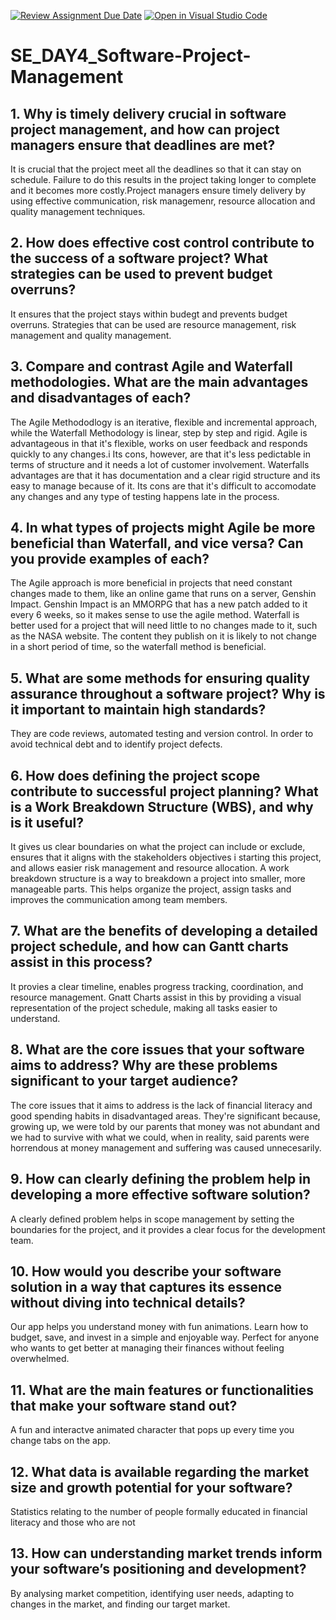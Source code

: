[![Review Assignment Due Date](https://classroom.github.com/assets/deadline-readme-button-22041afd0340ce965d47ae6ef1cefeee28c7c493a6346c4f15d667ab976d596c.svg)](https://classroom.github.com/a/9pw6JKcu)
[![Open in Visual Studio Code](https://classroom.github.com/assets/open-in-vscode-2e0aaae1b6195c2367325f4f02e2d04e9abb55f0b24a779b69b11b9e10269abc.svg)](https://classroom.github.com/online_ide?assignment_repo_id=18425782&assignment_repo_type=AssignmentRepo)
# SE_DAY4_Software-Project-Management
## 1. Why is timely delivery crucial in software project management, and how can project managers ensure that deadlines are met?

It is crucial that the project meet all the deadlines so that it can stay on schedule. Failure to do this results in the project
taking longer to complete and it becomes more costly.Project managers ensure timely delivery by using effective communication, risk managemenr, resource allocation and quality management techniques.

## 2. How does effective cost control contribute to the success of a software project? What strategies can be used to prevent budget overruns?

It ensures that the project stays within budegt and prevents budget overruns. Strategies that can be used are resource management, risk management and quality management.

## 3. Compare and contrast Agile and Waterfall methodologies. What are the main advantages and disadvantages of each?

The Agile Methododlogy is an iterative, flexible and incremental approach, while the Waterfall Methodology is linear, step by step and rigid.
Agile is advantageous in that it's flexible, works on user feedback and responds quickly to any changes.i Its cons, however, are that it's less pedictable in terms of structure and it needs a lot of customer involvement. Waterfalls advantages are that it has documentation and a clear rigid structure and its easy to manage because of it. Its cons are that it's difficult to accomodate any changes and any type of testing happens late in the process.

## 4. In what types of projects might Agile be more beneficial than Waterfall, and vice versa? Can you provide examples of each?
The Agile approach is more beneficial in projects that need constant changes made to them, like an online game that runs on a server, Genshin Impact. 
Genshin Impact is an MMORPG that has a new patch added to it every 6 weeks, so it makes sense to use the agile method. Waterfall is better used for a project
that will need little to no changes made to it, such as the NASA website. The content they publish on it is likely to not change in a short period of time, so the waterfall method is beneficial.

## 5. What are some methods for ensuring quality assurance throughout a software project? Why is it important to maintain high standards?
They are code reviews, automated testing and version control. In order to avoid technical debt and to identify project defects.

## 6. How does defining the project scope contribute to successful project planning? What is a Work Breakdown Structure (WBS), and why is it useful?

It gives us clear boundaries on what the project can include or exclude, ensures that it aligns with the stakeholders objectives i starting this project, and allows easier risk management and resource allocation. A work breakdown structure is a way to breakdown a project into smaller, more manageable parts. This helps organize the project, assign tasks and improves the communication among team members.

## 7. What are the benefits of developing a detailed project schedule, and how can Gantt charts assist in this process?

It provies a clear timeline, enables progress tracking, coordination, and resource management. Gnatt Charts assist in this by providing a visual representation of the project schedule, making all tasks easier to understand.

## 8. What are the core issues that your software aims to address? Why are these problems significant to your target audience?
The core issues that it aims to address is the lack of financial literacy and good spending habits in disadvantaged areas. They're significant because, growing up, we were told by our parents that money was not abundant and we had to survive with what we could, when in reality, said parents were horrendous at money management and suffering was caused unnecesarily.

## 9. How can clearly defining the problem help in developing a more effective software solution?

A clearly defined problem helps in scope management by setting the boundaries for the project, and it provides a clear focus for the development team.

## 10. How would you describe your software solution in a way that captures its essence without diving into technical details?

Our app helps you understand money with fun animations. Learn how to budget, save, and invest in a simple and enjoyable way. Perfect for anyone who wants to get better at managing their finances without feeling overwhelmed.

## 11. What are the main features or functionalities that make your software stand out?

A fun and interactve animated character that pops up every time you change tabs on the app.

## 12. What data is available regarding the market size and growth potential for your software?

Statistics relating to the number of people formally educated in financial literacy and those who are not

## 13. How can understanding market trends inform your software’s positioning and development?
By analysing market competition, identifying user needs, adapting to changes in the market, and finding our target market.
